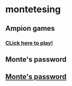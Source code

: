 # montetesing
## Ampion games

### [CLick here to play!](/montetesting/ampiongamestetris)

## Monte's password

## [Monte's password](/montetesting/ayyosecrets)
